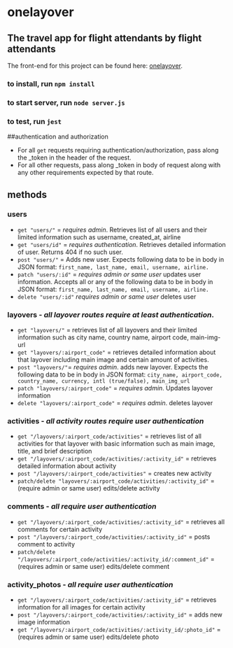 # onelayover
## The travel app for flight attendants by flight attendants

The front-end for this project can be found here: [onelayover](https://github.com/JAWeiss89/onelayover).  

### to install, run `npm install`

### to start server, run `node server.js`

### to test, run `jest`

##authentication and authorization
* For all `get` requests requiring authentication/authorization, pass along the _token in the header of the request.
* For all other requests, pass along _token in body of request along with any other requirements expected by that route.

## methods
### users 

* `get "users/"` = _requires admin_. Retrieves list of all users and their limited information such as username, created_at, airline
* `get "users/id"` = _requires authentication_. Retrieves detailed information of user. Returns 404 if no such user. 
* `post "users/"` = Adds new user. Expects following data to be in body in JSON format: `first_name, last_name, email, username, airline.`
* `patch "users/:id"` = _requires admin or same user_ updates user information. Accepts all or any of the  following data to be in body in JSON format: `first_name, last_name, email, username, airline.` 
* `delete "users/:id"` _requires admin or same user_ deletes user

### layovers - _all layover routes require at least authentication_.
* `get "layovers/"` = retrieves list of all layovers and their limited information such as city name, country name, airport code, main-img-url
* `get "layovers/:airport_code"` = retrieves detailed information about that layover including main image and certain amount of activities. 
* `post "layovers/"`= _requires admin_. adds new layover. Expects the following data to be in body in JSON format: `city_name, airport_code, country_name, currency, intl (true/false), main_img_url` 
* `patch "layovers/:airport_code"` = _requires admin_. Updates layover information
* `delete "layovers/:airport_code"` = _requires admin_. deletes layover

### activities - _all activity routes require user authentication_ 
* `get "/layovers/:airport_code/activities"` = retrieves list of all activities for that layover with basic information such as main image, title, and brief description
* `get "/layovers/:airport_code/activities/:activity_id"` = retrieves detailed information about activity
* `post "/layovers/:airport_code/activities"` =  creates new activity
* `patch/delete "layovers/:airport_code/activities/:activity_id"` = (require admin or same user) edits/delete activity

### comments - _all require user authentication_
* `get "/layovers/:airport_code/activities/:activity_id"` = retrieves all comments for certain activity
* `post "/layovers/:airport_code/activities/:activity_id"` = posts comment to activity
* `patch/delete "/layovers/:airport_code/activities/:activity_id/:comment_id"` = (requires admin or same user) edits/delete comment

### activity_photos - _all require user authentication_
* `get "/layovers/:airport_code/activities/:activity_id"` = retrieves information for all images for certain activity
* `post "/layovers/:airport_code/activities/:activity_id"` = adds new image information
* `get "/layovers/:airport_code/activities/:activity_id/:photo_id"` = (requires admin or same user) edits/delete photo